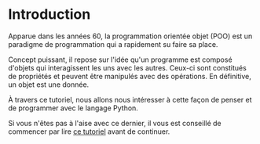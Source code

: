 Introduction
============

Apparue dans les années 60, la programmation orientée objet (POO) est un paradigme de programmation qui a rapidement su faire sa place.

Concept puissant, il repose sur l'idée qu'un programme est composé d'objets qui interagissent les uns avec les autres.
Ceux-ci sont constitués de propriétés et peuvent être manipulés avec des opérations. En définitive, un objet est une donnée.

À travers ce tutoriel, nous allons nous intéresser à cette façon de penser et de programmer avec le langage Python.

Si vous n'êtes pas à l'aise avec ce dernier, il vous est conseillé de commencer par lire [ce tutoriel](https://zestedesavoir.com/tutoriels/799/apprendre-a-programmer-avec-python-3/)
avant de continuer.